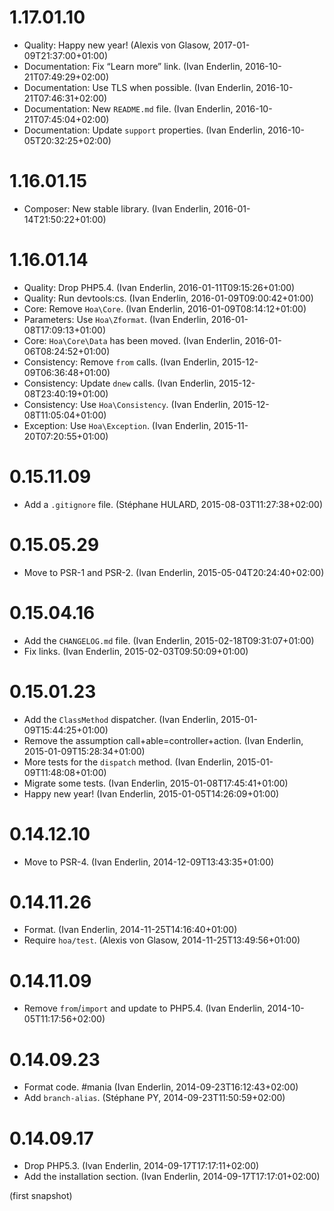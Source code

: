 # 1.17.01.10

  * Quality: Happy new year! (Alexis von Glasow, 2017-01-09T21:37:00+01:00)
  * Documentation: Fix “Learn more” link. (Ivan Enderlin, 2016-10-21T07:49:29+02:00)
  * Documentation: Use TLS when possible. (Ivan Enderlin, 2016-10-21T07:46:31+02:00)
  * Documentation: New `README.md` file. (Ivan Enderlin, 2016-10-21T07:45:04+02:00)
  * Documentation: Update `support` properties. (Ivan Enderlin, 2016-10-05T20:32:25+02:00)

# 1.16.01.15

  * Composer: New stable library. (Ivan Enderlin, 2016-01-14T21:50:22+01:00)

# 1.16.01.14

  * Quality: Drop PHP5.4. (Ivan Enderlin, 2016-01-11T09:15:26+01:00)
  * Quality: Run devtools:cs. (Ivan Enderlin, 2016-01-09T09:00:42+01:00)
  * Core: Remove `Hoa\Core`. (Ivan Enderlin, 2016-01-09T08:14:12+01:00)
  * Parameters: Use `Hoa\Zformat`. (Ivan Enderlin, 2016-01-08T17:09:13+01:00)
  * Core: `Hoa\Core\Data` has been moved. (Ivan Enderlin, 2016-01-06T08:24:52+01:00)
  * Consistency: Remove `from` calls. (Ivan Enderlin, 2015-12-09T06:36:48+01:00)
  * Consistency: Update `dnew` calls. (Ivan Enderlin, 2015-12-08T23:40:19+01:00)
  * Consistency: Use `Hoa\Consistency`. (Ivan Enderlin, 2015-12-08T11:05:04+01:00)
  * Exception: Use `Hoa\Exception`. (Ivan Enderlin, 2015-11-20T07:20:55+01:00)

# 0.15.11.09

  * Add a `.gitignore` file. (Stéphane HULARD, 2015-08-03T11:27:38+02:00)

# 0.15.05.29

  * Move to PSR-1 and PSR-2. (Ivan Enderlin, 2015-05-04T20:24:40+02:00)

# 0.15.04.16

  * Add the `CHANGELOG.md` file. (Ivan Enderlin, 2015-02-18T09:31:07+01:00)
  * Fix links. (Ivan Enderlin, 2015-02-03T09:50:09+01:00)

# 0.15.01.23

  * Add the `ClassMethod` dispatcher. (Ivan Enderlin, 2015-01-09T15:44:25+01:00)
  * Remove the assumption call+able=controller+action. (Ivan Enderlin, 2015-01-09T15:28:34+01:00)
  * More tests for the `dispatch` method. (Ivan Enderlin, 2015-01-09T11:48:08+01:00)
  * Migrate some tests. (Ivan Enderlin, 2015-01-08T17:45:41+01:00)
  * Happy new year! (Ivan Enderlin, 2015-01-05T14:26:09+01:00)

# 0.14.12.10

  * Move to PSR-4. (Ivan Enderlin, 2014-12-09T13:43:35+01:00)

# 0.14.11.26

  * Format. (Ivan Enderlin, 2014-11-25T14:16:40+01:00)
  * Require `hoa/test`. (Alexis von Glasow, 2014-11-25T13:49:56+01:00)

# 0.14.11.09

  * Remove `from`/`import` and update to PHP5.4. (Ivan Enderlin, 2014-10-05T11:17:56+02:00)

# 0.14.09.23

  * Format code. #mania (Ivan Enderlin, 2014-09-23T16:12:43+02:00)
  * Add `branch-alias`. (Stéphane PY, 2014-09-23T11:50:59+02:00)

# 0.14.09.17

  * Drop PHP5.3. (Ivan Enderlin, 2014-09-17T17:17:11+02:00)
  * Add the installation section. (Ivan Enderlin, 2014-09-17T17:17:01+02:00)

(first snapshot)
